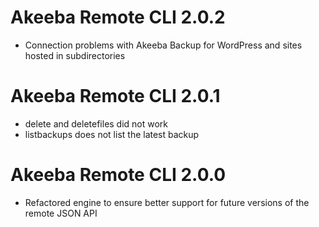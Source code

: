 # Akeeba Remote CLI 2.0.2

* Connection problems with Akeeba Backup for WordPress and sites hosted in subdirectories 

# Akeeba Remote CLI 2.0.1

* delete and deletefiles did not work
* listbackups does not list the latest backup

# Akeeba Remote CLI 2.0.0

* Refactored engine to ensure better support for future versions of the remote JSON API 
